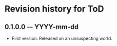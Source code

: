 # Revision history for ToD

## 0.1.0.0 -- YYYY-mm-dd

* First version. Released on an unsuspecting world.
